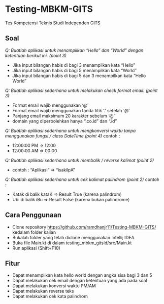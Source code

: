 # Testing-MBKM-GITS
Tes Kompetensi Teknis Studi Independen GITS

## Soal
*Q: Buatlah aplikasi untuk menampilkan “Hello” dan “World” dengan ketentuan berikut ini. (point 3)*
  - Jika input bilangan habis di bagi 3 menampilkan kata “Hello”
  - Jika input bilangan habis di bagi 5 menampilkan kata “World”
  - Jika input bilangan habis di bagi 5 dan 3 menampilkan kata “Hello World”
  
*Q: Buatlah aplikasi sederhana untuk melakukan check format email. (point 3)*
  - Format email wajib menggunakan ‘@’
  - Format email wajib menggunakan tanda titik ‘.’ setelah ‘@’
  - Panjang email maksimum 20 karakter sebelum ‘@’
  - domain yang diperbolehkan hanya “.co.id” dan “.id”

*Q: Buatlah aplikasi sederhana untuk mengkonversi waktu tanpa menggunakan fungsi / class DateTime (point 4)*
  contoh :
  - 12:00:00 PM => 12:00
  - 12:00:00 AM => 00:00
  
*Q: Buatlah aplikasi sederhana untuk membalik / reverse kalimat (point 2)*
  - contoh : “Aplikasi” => “isakilpA”

*Q: Buatlah aplikasi sederhana untuk cek kalimat palindrom (point 2)*
  contoh :
  - Katak di balik kataK => Result True (karena palindrom)
  - Ubi di balik iBu => Result False (karena bukan palindrome)
  
## Cara Penggunaan
  - Clone repository https://github.com/ramdhanjr11/Testing-MBKM-GITS/ kedalam folder kalian
  - Bukalah folder yang telah diclone menggunakan Intellij IDEA 
  - Buka file Main.kt di dalam testing_mbkm_gitsId/src/Main.kt
  - Run aplikasi (Shift+F10)
  
## Fitur
  - Dapat menampilkan kata hello world dengan angka sisa bagi 3 dan 5 
  - Dapat melakukan cek email dengan ketentuan yang ada pada soal 
  - Dapat melakukan konversi waktu PM/AM 
  - Dapat melakukan reverse teks 
  - Dapat melakukan cek kata palindrom 
